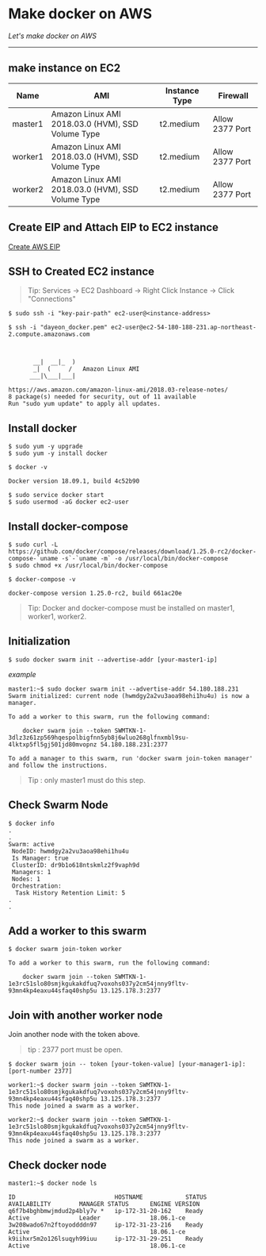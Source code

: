 # Make docker on AWS

*Let's make docker on AWS*

---
## make instance on EC2

| Name                  | AMI       | Instance Type     | Firewall |
|-------------------    | -------------------| -------------------| -------------------|
| master1  | Amazon Linux AMI 2018.03.0 (HVM), SSD Volume Type | t2.medium  | Allow 2377 Port |
| worker1  | Amazon Linux AMI 2018.03.0 (HVM), SSD Volume Type | t2.medium  | Allow 2377 Port |
| worker2  | Amazon Linux AMI 2018.03.0 (HVM), SSD Volume Type | t2.medium  | Allow 2377 Port |

## Create EIP and Attach EIP to EC2 instance

  [Create AWS EIP](https://docs.aws.amazon.com/ko_kr/AWSEC2/latest/UserGuide/elastic-ip-addresses-eip.html)
  
## SSH to Created EC2 instance

> Tip: Services -> EC2 Dashboard -> Right Click Instance -> Click "Connections"

```
$ sudo ssh -i "key-pair-path" ec2-user@<instance-address>
```

```
$ ssh -i "dayeon_docker.pem" ec2-user@ec2-54-180-188-231.ap-northeast-2.compute.amazonaws.com



       __|  __|_  )
       _|  (     /   Amazon Linux AMI
      ___|\___|___|

https://aws.amazon.com/amazon-linux-ami/2018.03-release-notes/
8 package(s) needed for security, out of 11 available
Run "sudo yum update" to apply all updates.
```

## Install docker

```
$ sudo yum -y upgrade
$ sudo yum -y install docker
```
```
$ docker -v

Docker version 18.09.1, build 4c52b90
```

```
$ sudo service docker start
$ sudo usermod -aG docker ec2-user
```
## Install docker-compose

```
$ sudo curl -L https://github.com/docker/compose/releases/download/1.25.0-rc2/docker-compose-`uname -s`-`uname -m` -o /usr/local/bin/docker-compose
$ sudo chmod +x /usr/local/bin/docker-compose
```
```
$ docker-compose -v

docker-compose version 1.25.0-rc2, build 661ac20e
```
> Tip: Docker and docker-compose must be installed on master1, worker1, worker2.

## Initialization
```
$ sudo docker swarm init --advertise-addr [your-master1-ip]
```
*example*
```
master1:~$ sudo docker swarm init --advertise-addr 54.180.188.231
Swarm initialized: current node (hwmdgy2a2vu3aoa98ehi1hu4u) is now a manager.

To add a worker to this swarm, run the following command:

    docker swarm join --token SWMTKN-1-3dlz3z61zp569hqespolbigfnn5yb8j6wluo268glfnxmbl9su-4lktxp5fl5gj501jd80mvopnz 54.180.188.231:2377

To add a manager to this swarm, run 'docker swarm join-token manager' and follow the instructions.
```
 > Tip : only master1 must do this step. 
 
## Check Swarm Node

```
$ docker info
.
.
Swarm: active
 NodeID: hwmdgy2a2vu3aoa98ehi1hu4u
 Is Manager: true
 ClusterID: dr9b1o618ntskmlz2f9vaph9d
 Managers: 1
 Nodes: 1
 Orchestration:
  Task History Retention Limit: 5
.
.
```

## Add a worker to this swarm

```
$ docker swarm join-token worker

To add a worker to this swarm, run the following command:

    docker swarm join --token SWMTKN-1-1e3rc51slo80smjkgukakdfuq7voxohs037y2cm54jnny9fltv-93mn4kp4eaxu44sfaq40shp5u 13.125.178.3:2377
```

## Join with another worker node

Join another node with the token above.
> tip : 2377 port must be open.

```
$ docker swarm join -- token [your-token-value] [your-manager1-ip]:[port-number 2377]
```
```
worker1:~$ docker swarm join --token SWMTKN-1-1e3rc51slo80smjkgukakdfuq7voxohs037y2cm54jnny9fltv-93mn4kp4eaxu44sfaq40shp5u 13.125.178.3:2377
This node joined a swarm as a worker.

worker2:~$ docker swarm join --token SWMTKN-1-1e3rc51slo80smjkgukakdfuq7voxohs037y2cm54jnny9fltv-93mn4kp4eaxu44sfaq40shp5u 13.125.178.3:2377
This node joined a swarm as a worker.
```

## Check docker node

```
master1:~$ docker node ls

ID                            HOSTNAME            STATUS              AVAILABILITY        MANAGER STATUS      ENGINE VERSION
q6f7b4bghbmwjmdud2p4bly7v *   ip-172-31-20-162    Ready               Active              Leader              18.06.1-ce
3w208wado67n2ftoyoddddn97     ip-172-31-23-216    Ready               Active                                  18.06.1-ce
k9iihxr5m2o126lsuqyh99iuu     ip-172-31-29-251    Ready               Active                                  18.06.1-ce
```
